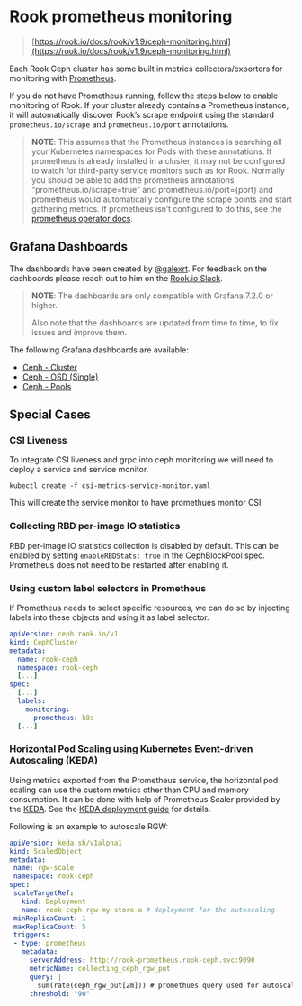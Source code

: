 # Rook prometheus monitoring

> [https://rook.io/docs/rook/v1.9/ceph-monitoring.html](https://rook.io/docs/rook/v1.9/ceph-monitoring.html)



Each Rook Ceph cluster has some built in metrics collectors/exporters for monitoring with [Prometheus](https://prometheus.io/).

If you do not have Prometheus running, follow the steps below to enable monitoring of Rook. If your cluster already contains a Prometheus instance, it will automatically discover Rook’s scrape endpoint using the standard `prometheus.io/scrape` and `prometheus.io/port` annotations.

> **NOTE**: This assumes that the Prometheus instances is searching all your Kubernetes namespaces for Pods with these annotations. If prometheus is already installed in a cluster, it may not be configured to watch for third-party service monitors such as for Rook. Normally you should be able to add the prometheus annotations “prometheus.io/scrape=true” and prometheus.io/port={port} and prometheus would automatically configure the scrape points and start gathering metrics. If prometheus isn’t configured to do this, see the [prometheus operator docs](https://github.com/prometheus-community/helm-charts/tree/main/charts/kube-prometheus-stack#prometheusioscrape).



## Grafana Dashboards

The dashboards have been created by [@galexrt](https://github.com/galexrt). For feedback on the dashboards please reach out to him on the [Rook.io Slack](https://slack.rook.io/).

> **NOTE**: The dashboards are only compatible with Grafana 7.2.0 or higher.
>
> Also note that the dashboards are updated from time to time, to fix issues and improve them.

The following Grafana dashboards are available:

- [Ceph - Cluster](https://grafana.com/dashboards/2842)
- [Ceph - OSD (Single)](https://grafana.com/dashboards/5336)
- [Ceph - Pools](https://grafana.com/dashboards/5342)

## Special Cases

### CSI Liveness

To integrate CSI liveness and grpc into ceph monitoring we will need to deploy a service and service monitor.

```
kubectl create -f csi-metrics-service-monitor.yaml
```

This will create the service monitor to have promethues monitor CSI

### Collecting RBD per-image IO statistics

RBD per-image IO statistics collection is disabled by default. This can be enabled by setting `enableRBDStats: true` in the CephBlockPool spec. Prometheus does not need to be restarted after enabling it.

### Using custom label selectors in Prometheus

If Prometheus needs to select specific resources, we can do so by injecting labels into these objects and using it as label selector.

```YAML
apiVersion: ceph.rook.io/v1
kind: CephCluster
metadata:
  name: rook-ceph
  namespace: rook-ceph
  [...]
spec:
  [...]
  labels:
    monitoring:
      prometheus: k8s
  [...]
```

### Horizontal Pod Scaling using Kubernetes Event-driven Autoscaling (KEDA)

Using metrics exported from the Prometheus service, the horizontal pod scaling can use the custom metrics other than CPU and memory consumption. It can be done with help of Prometheus Scaler provided by the [KEDA](https://keda.sh/docs/2.5/scalers/prometheus/). See the [KEDA deployment guide](https://keda.sh/docs/2.5/deploy/) for details.

Following is an example to autoscale RGW:

```YAML
apiVersion: keda.sh/v1alpha1
kind: ScaledObject
metadata:
 name: rgw-scale
 namespace: rook-ceph
spec:
 scaleTargetRef:
   kind: Deployment
   name: rook-ceph-rgw-my-store-a # deployment for the autoscaling
 minReplicaCount: 1
 maxReplicaCount: 5
 triggers:
 - type: prometheus
   metadata:
     serverAddress: http://rook-prometheus.rook-ceph.svc:9090
     metricName: collecting_ceph_rgw_put
     query: |
       sum(rate(ceph_rgw_put[2m])) # promethues query used for autoscaling
     threshold: "90"
```
